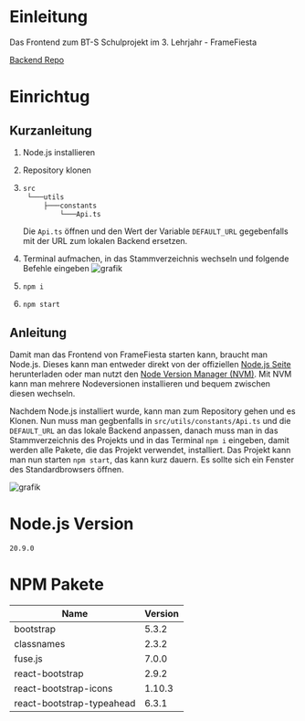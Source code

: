 # Einleitung
Das Frontend zum BT-S Schulprojekt im 3. Lehrjahr - FrameFiesta

[Backend Repo](https://github.com/paulMaibachCamao/FrameFiesta)
# Einrichtug

## Kurzanleitung
1. Node.js installieren
2. Repository klonen
3. ```bash
   src
    └───utils
        ├───constants
            └───Api.ts
   ```
   Die `Api.ts` öffnen und den Wert der Variable `DEFAULT_URL` gegebenfalls mit der URL zum lokalen Backend ersetzen.
5. Terminal aufmachen, in das Stammverzeichnis wechseln und folgende Befehle eingeben
   ![grafik](https://github.com/JannikKrusch/framefiesta/assets/96232216/9f3bfd71-cd96-466a-941b-14e69e691a1c)

7. ```console
   npm i
   ```
8. ```console
   npm start
   ```

## Anleitung
Damit man das Frontend von FrameFiesta starten kann, braucht man Node.js. Dieses kann man entweder direkt von der offiziellen [Node.js Seite](https://nodejs.org/en/download) herunterladen oder man nutzt den [Node Version Manager (NVM)](https://www.freecodecamp.org/news/node-version-manager-nvm-install-guide/). Mit NVM kann man mehrere Nodeversionen installieren und bequem zwischen diesen wechseln.

Nachdem Node.js installiert wurde, kann man zum Repository gehen und es Klonen. Nun muss man gegbenfalls in `src/utils/constants/Api.ts` und die `DEFAULT_URL` an das lokale Backend anpassen, danach muss man in das Stammverzeichnis des Projekts und in das Terminal `npm i` eingeben, damit werden alle Pakete, die das Projekt verwendet, installiert.
Das Projekt kann man nun starten `npm start`, das kann kurz dauern. Es sollte sich ein Fenster des Standardbrowsers öffnen.

![grafik](https://github.com/JannikKrusch/framefiesta/assets/96232216/746b001e-6587-4daf-8398-9caeb1a90deb)

# Node.js Version
`20.9.0`

# NPM Pakete
| Name                      | Version |
| ------------------------- | ------- |
| bootstrap                 | 5.3.2   |
| classnames                | 2.3.2   |
| fuse.js                   | 7.0.0   |
| react-bootstrap           | 2.9.2   |
| react-bootstrap-icons     | 1.10.3  |
| react-bootstrap-typeahead | 6.3.1   |
